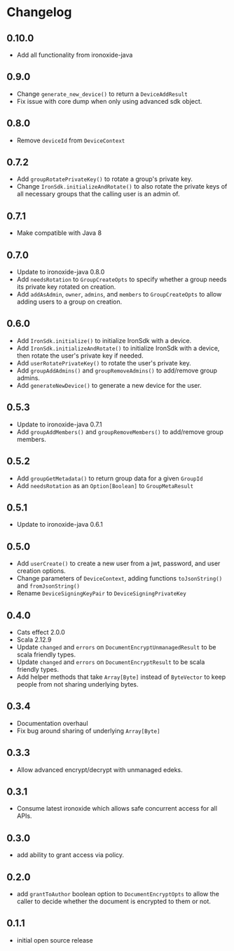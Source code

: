 # Changelog

## 0.10.0

- Add all functionality from ironoxide-java

## 0.9.0

- Change `generate_new_device()` to return a `DeviceAddResult`
- Fix issue with core dump when only using advanced sdk object.

## 0.8.0

- Remove `deviceId` from `DeviceContext`

## 0.7.2

- Add `groupRotatePrivateKey()` to rotate a group's private key.
- Change `IronSdk.initializeAndRotate()` to also rotate the private keys of all necessary groups that the calling user is an admin of.

## 0.7.1

- Make compatible with Java 8

## 0.7.0

- Update to ironoxide-java 0.8.0
- Add `needsRotation` to `GroupCreateOpts` to specify whether a group needs its private key rotated on creation.
- Add `addAsAdmin`, `owner`, `admins`, and `members` to `GroupCreateOpts` to allow adding users to a group on creation.

## 0.6.0

- Add `IronSdk.initialize()` to initialize IronSdk with a device.
- Add `IronSdk.initializeAndRotate()` to initialize IronSdk with a device, then rotate the user's private key if needed.
- Add `userRotatePrivateKey()` to rotate the user's private key.
- Add `groupAddAdmins()` and `groupRemoveAdmins()` to add/remove group admins.
- Add `generateNewDevice()` to generate a new device for the user.

## 0.5.3

- Update to ironoxide-java 0.7.1
- Add `groupAddMembers()` and `groupRemoveMembers()` to add/remove group members.

## 0.5.2

- Add `groupGetMetadata()` to return group data for a given `GroupId`
- Add `needsRotation` as an `Option[Boolean]` to `GroupMetaResult`

## 0.5.1

- Update to ironoxide-java 0.6.1

## 0.5.0

- Add `userCreate()` to create a new user from a jwt, password, and user creation options.
- Change parameters of `DeviceContext`, adding functions `toJsonString()` and `fromJsonString()`
- Rename `DeviceSigningKeyPair` to `DeviceSigningPrivateKey`

## 0.4.0

- Cats effect 2.0.0
- Scala 2.12.9
- Update `changed` and `errors` on `DocumentEncryptUnmanagedResult` to be scala friendly types.
- Update `changed` and `errors` on `DocumentEncryptResult` to be scala friendly types.
- Add helper methods that take `Array[Byte]` instead of `ByteVector` to keep people from not sharing underlying bytes.

## 0.3.4

- Documentation overhaul
- Fix bug around sharing of underlying `Array[Byte]`

## 0.3.3

- Allow advanced encrypt/decrypt with unmanaged edeks.

## 0.3.1

- Consume latest ironoxide which allows safe concurrent access for all APIs.

## 0.3.0

- add ability to grant access via policy.

## 0.2.0

- add `grantToAuthor` boolean option to `DocumentEncryptOpts` to allow the caller to decide whether the document is
  encrypted to them or not.

## 0.1.1

- initial open source release
